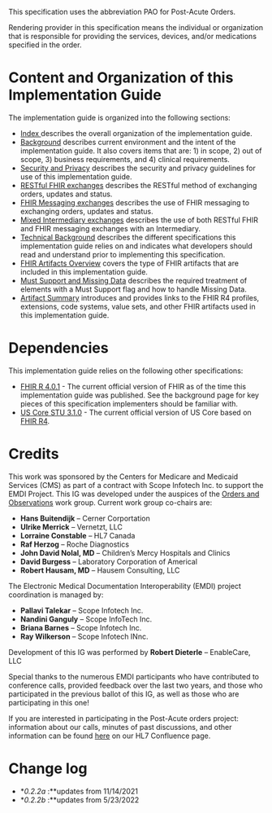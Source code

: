 This specification uses the abbreviation PAO for Post-Acute Orders.

Rendering provider in this specification means the individual or organization that is responsible for providing the services, devices, and/or medications specified in the order.

# Content and Organization of this Implementation Guide
The implementation guide is organized into the following sections:
* 	[Index ](http://build.fhir.org/ig/HL7/dme-orders/index.html)describes the overall organization of the implementation guide.
* 	[Background](http://build.fhir.org/ig/HL7/dme-orders/background.html) describes current environment and the intent of the implementation guide.  It also covers items that are: 1) in scope, 2) out of scope, 3) business requirements, and 4) clinical requirements.
* 	[Security and Privacy](http://build.fhir.org/ig/HL7/dme-orders/security_and_privacy.html) describes the security and privacy guidelines for use of this implementation guide.
* 	[RESTful FHIR exchanges](http://build.fhir.org/ig/HL7/dme-orders/restful_fhir_exchanges.html)  describes the RESTful method of exchanging orders, updates and status.
* 	[FHIR Messaging exchanges](http://build.fhir.org/ig/HL7/dme-orders/fhir_messaging_exchanges.html) describes the use of FHIR messaging to exchanging orders, updates and status.
* 	[Mixed Intermediary exchanges](http://build.fhir.org/ig/HL7/dme-orders/mixed_intermediary_exchange_model.html)  describes the use of both RESTful FHIR and FHIR messaging exchanges with an Intermediary.
* 	[Technical Background](http://build.fhir.org/ig/HL7/dme-orders/technical_background.html) describes the different specifications this implementation guide relies on and indicates what developers should read and understand prior to implementing this specification.
* 	[FHIR Artifacts Overview](http://build.fhir.org/ig/HL7/dme-orders/fhir_artifacts_overview.html) covers the type of FHIR artifacts that are included in this implementation guide.
* 	[Must Support and Missing Data](http://build.fhir.org/ig/HL7/dme-orders/must_support_and_missing_data.html) describes the required treatment of elements with a Must Support flag and how to handle Missing Data.
* 	[Artifact Summary](http://build.fhir.org/ig/HL7/dme-orders/artifacts.html) introduces and provides links to the FHIR R4 profiles, extensions, code systems, value sets, and other FHIR artifacts used in this implementation guide.

# Dependencies
This implementation guide relies on the following other specifications:
* 	[FHIR R 4.0.1](http://hl7.org/fhir/) - The current official version of FHIR as of the time this implementation guide was published. See the background page for key pieces of this specification implementers should be familiar with.
* 	[US Core STU 3.1.0](http://build.fhir.org/ig/HL7/US-Core-R4/) - The current official version of US Core based on [FHIR R4](http://hl7.org/fhir//). 

# Credits
This work was sponsored by the Centers for Medicare and Medicaid Services (CMS) as part of a contract with Scope Infotech Inc. to support the EMDI Project.
This IG was developed under the auspices of the [Orders and Observations](http://www.hl7.org/Special/committees/orders/leadership.cfm) work group. Current work group co-chairs are:

* 	**Hans Buitendijk** – Cerner Corportation
* 	**Ulrike Merrick** – Vernetzt, LLC
* 	**Lorraine Constable** – HL7 Canada
* 	**Raf Herzog** – Roche Diagnostics
* 	**John David Nolal, MD** – Children’s Mercy Hospitals and Clinics
* 	**David Burgess** – Laboratory Corporation of Americal
* 	**Robert Hausam, MD** – Hausem Consulting, LLC

The Electronic Medical Documentation Interoperability (EMDI) project coordination is managed by:

* 	**Pallavi Talekar** – Scope Infotech Inc.
* 	**Nandini Ganguly** – Scope InfoTech Inc.
* 	**Briana Barnes** – Scope Infotech Inc.
* 	**Ray Wilkerson** – Scope Infotech INnc.

Development of this IG was performed by **Robert Dieterle** – EnableCare, LLC

Special thanks to the numerous EMDI participants who have contributed to conference calls, provided feedback over the last two years, and those who participated in the previous ballot of this IG, as well as those who are participating in this one!

If you are interested in participating in the Post-Acute orders project: information about our calls, minutes of past discussions, and other information can be found [here](https://confluence.hl7.org/pages/viewpage.action?pageId=44499186) on our HL7 Confluence page.

# Change log
* **0.2.2a* :**updates from 11/14/2021
* **0.2.2b* :**updates from 5/23/2022